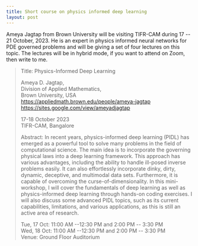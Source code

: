 ```yaml
---
title: Short course on physics informed deep learning
layout: post
---
```


Ameya Jagtap from Brown University will be visiting TIFR-CAM during 17 -- 21 October, 2023. He is an expert in physics informed neural networks for PDE governed problems and will be giving a set of four lectures on this topic. The lectures will be in hybrid mode, if you want to attend on Zoom, then write to me.

> Title: Physics-Informed Deep Learning
>
> Ameya D. Jagtap,  
> Division of Applied Mathematics,  
> Brown University, USA  
> https://appliedmath.brown.edu/people/ameya-jagtap  
> https://sites.google.com/view/ameyadjagtap  
>
> 17-18 October 2023  
> TIFR-CAM, Bangalore  
>
> Abstract: In recent years, physics-informed deep learning (PIDL) has emerged as a powerful tool to solve many problems in the field of computational science. The main idea is to incorporate the governing physical laws into a deep learning framework. This approach has various advantages, including the ability to handle ill-posed inverse problems easily. It can also effortlessly incorporate dinky, dirty, dynamic, deceptive, and multimodal data sets. Furthermore, it is capable of overcoming the curse-of-dimensionality. In this mini-workshop, I will cover the fundamentals of deep learning as well as physics-informed deep learning through hands-on coding exercises. I will also discuss some advanced PIDL topics, such as its current capabilities, limitations, and various applications, as this is still an active area of research.
>
> Tue, 17 Oct: 11:00 AM --12:30 PM and 2:00 PM -- 3:30 PM  
> Wed, 18 Oct: 11:00 AM --12:30 PM and 2:00 PM -- 3:30 PM  
> Venue: Ground Floor Auditorium
